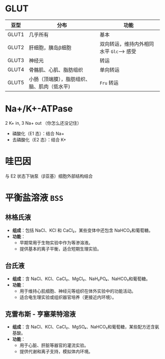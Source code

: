 # GLUT

| 亚型    | 分布                     | 功能                       |
| ----- | ---------------------- | ------------------------ |
| GLUT1 | 几乎所有                   | 基本                       |
| GLUT2 | 肝细胞，胰岛β细胞              | 双向转运，维持内外相同水平 `Glc`--> 感受 |
| GLUT3 | 神经元                    | 转运                       |
| GLUT4 | 骨骼肌、心肌、脂肪组织            | 单向转运                     |
| GLUT5 | 小肠（顶端膜），脂肪组织、脑、肌肉（低水平) | `Fru` 转运                 |

# Na+/K+-ATPase

2 K+ in, 3 Na+ out （你怎么还没记住）

- 磷酸化（E1 态）：结合 Na+
- 去磷酸化（E2 态）：结合 K+
# 哇巴因

与 E2 状态下钠泵（β亚基）细胞外部结构结合

# 平衡盐溶液 `BSS`
## 林格氏液
- **组成**：包括 NaCl、KCl 和 CaCl₂，某些变体中还包含 NaHCO₃和葡萄糖。
- **功能**：
    - 早期常用于生物实验中作为等渗溶液。
    - 提供基本的离子平衡，适合短期生理实验。
## 台氏液
- **组成**：含 NaCl、KCl、CaCl₂、MgCl₂、NaH₂PO₄、NaHCO₃和葡萄糖。
- **功能**：
    - 用于维持心肌细胞、神经元等组织在体外实验中的功能活动。
    - 适合电生理实验或组织器官培养（更接近内环境）。
## 克雷布斯 - 亨塞莱特溶液
- **组成**：含 NaCl、KCl、CaCl₂、MgSO₄、NaHCO₃和葡萄糖，某些配方还含氨基酸。
- **功能**：
    - 用于心脏、肝脏等器官的灌流实验。
    - 提供代谢和离子支持，模拟体内环境。